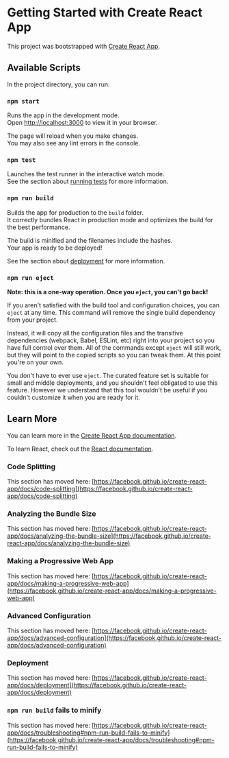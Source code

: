 # Getting Started with Create React App

This project was bootstrapped with [Create React App](https://github.com/facebook/create-react-app).

## Available Scripts

In the project directory, you can run:

### `npm start`

Runs the app in the development mode.\
Open [http://localhost:3000](http://localhost:3000) to view it in your browser.

The page will reload when you make changes.\
You may also see any lint errors in the console.

### `npm test`

Launches the test runner in the interactive watch mode.\
See the section about [running tests](https://facebook.github.io/create-react-app/docs/running-tests) for more information.

### `npm run build`

Builds the app for production to the `build` folder.\
It correctly bundles React in production mode and optimizes the build for the best performance.

The build is minified and the filenames include the hashes.\
Your app is ready to be deployed!

See the section about [deployment](https://facebook.github.io/create-react-app/docs/deployment) for more information.

### `npm run eject`

**Note: this is a one-way operation. Once you `eject`, you can't go back!**

If you aren't satisfied with the build tool and configuration choices, you can `eject` at any time. This command will remove the single build dependency from your project.

Instead, it will copy all the configuration files and the transitive dependencies (webpack, Babel, ESLint, etc) right into your project so you have full control over them. All of the commands except `eject` will still work, but they will point to the copied scripts so you can tweak them. At this point you're on your own.

You don't have to ever use `eject`. The curated feature set is suitable for small and middle deployments, and you shouldn't feel obligated to use this feature. However we understand that this tool wouldn't be useful if you couldn't customize it when you are ready for it.

## Learn More

You can learn more in the [Create React App documentation](https://facebook.github.io/create-react-app/docs/getting-started).

To learn React, check out the [React documentation](https://reactjs.org/).

### Code Splitting

This section has moved here: [https://facebook.github.io/create-react-app/docs/code-splitting](https://facebook.github.io/create-react-app/docs/code-splitting)

### Analyzing the Bundle Size

This section has moved here: [https://facebook.github.io/create-react-app/docs/analyzing-the-bundle-size](https://facebook.github.io/create-react-app/docs/analyzing-the-bundle-size)

### Making a Progressive Web App

This section has moved here: [https://facebook.github.io/create-react-app/docs/making-a-progressive-web-app](https://facebook.github.io/create-react-app/docs/making-a-progressive-web-app)

### Advanced Configuration

This section has moved here: [https://facebook.github.io/create-react-app/docs/advanced-configuration](https://facebook.github.io/create-react-app/docs/advanced-configuration)

### Deployment

This section has moved here: [https://facebook.github.io/create-react-app/docs/deployment](https://facebook.github.io/create-react-app/docs/deployment)

### `npm run build` fails to minify

This section has moved here: [https://facebook.github.io/create-react-app/docs/troubleshooting#npm-run-build-fails-to-minify](https://facebook.github.io/create-react-app/docs/troubleshooting#npm-run-build-fails-to-minify)



<!-- 
{
  "products": [
    {
      "name": "Jeans",
      "image": "https://imgs.search.brave.com/sXB4Wnxsufp7792gkA5WwsmpF4ksB3mQHIv11ExMpnY/rs:fit:1200:1200:1/g:ce/aHR0cHM6Ly9pNS53/YWxtYXJ0aW1hZ2Vz/LmNvbS9hc3IvMTZk/ZjRkMmItNzYyMi00/OTM3LTlmYzItOWJl/MzA5YzgwNTAyXzEu/YWQyZjgwMWE5OTUz/ZmI0NmZkMGU4NTA1/OTRjMzg1MzYuanBl/Zw",
      "brand": "xyz",
      "price": 9999,
      "category": "jeans",
      "gender": "female",
      "id": 1
    },
    {
      "name": "top",
      "image": "https://imgs.search.brave.com/EDavu_CIj0v6Y0VRVyUWf0BrCQzG-b0115TpL8FCAmc/rs:fit:1000:1200:1/g:ce/aHR0cHM6Ly93d3cu/ZGVzaXNhcmVlcy5j/b20vODQ2My1sYXJn/ZV9kZWZhdWx0L2Js/dWUtaW5kaWFuLXJl/YWR5LW1hZGUtc2Fy/ZWUtYmxvdXNlLWlu/LWJyb2NhZGUtZmFi/cmljLXRvcC1jaG9s/aS1pZGVhbC1jb250/cmFzdC1tYXRjaC1z/b3V0aGFsbC13ZW1i/bGV5LWxvbmRvbi1s/dXRvbi00MDIzLmpw/Zw",
      "brand": "zara",
      "price": 999,
      "category": "top-wear",
      "gender": "female",
      "id": 2
    },
    {
      "name": "t-shirt",
      "image": "https://imgs.search.brave.com/nSlCqUd5E41EBNqubBNgjhPYll-k20RcuJGiRBZbwBI/rs:fit:1200:1200:1/g:ce/aHR0cHM6Ly9jZG4u/c2hvcGlmeS5jb20v/cy9maWxlcy8xLzAw/NDYvNDYwMS8wOTk4/L3Byb2R1Y3RzL3Rv/cC1jaGVyb2tlZS13/b3Jrd2Vhci10b3At/d3ctdi1uZWNrLXRv/cC1jYXJpYmJlYW4t/Ymx1ZS02MTY0ODU4/MjczOTEwLmpwZz92/PTE1NzE3MTAxMjU",
      "brand": "guchi",
      "price": 984,
      "category": "t-shirt",
      "gender": "female",
      "id": 3
    },
    {
      "name": "top-rebowy",
      "image": "https://imgs.search.brave.com/uPuQHHYe7cFPopDp3NtKlQp36os0c8gHGDlj1hIexNU/rs:fit:378:567:1/g:ce/aHR0cHM6Ly9tb29k/by5wbC9wb2xfcHNf/VG9wLXJpYmJvd3kt/MTA4MzBfMS5qcGc",
      "brand": "draxed",
      "price": 899,
      "category": "top-wear",
      "gender": "female",
      "id": 4
    },
    {
      "name": "Princess Dress",
      "image": "https://imgs.search.brave.com/t0Itmgxh5nYWCS_ItfpUin2DcmFzBL9DuDFHwAB12pY/rs:fit:850:850:1/g:ce/aHR0cHM6Ly9hZTAx/LmFsaWNkbi5jb20v/a2YvSFRCMU5ibWRT/cFhYWFhYVlhGWFhx/NnhYRlhYWDIvbmV3/LWZhc2hpb24tYnJh/bmQtc3VtbWVyLWtp/ZHMtY2xvdGhlcy1j/aGlsZHJlbi1jbG90/aGluZy1naXJscy1k/cmVzcy1iYWJ5LWtp/ZHMtcHJpbmNlc3Mt/ZHJlc3Mtc3VtbWVy/LWRlbmltLmpwZw",
      "brand": "spark",
      "price": 777,
      "category": "top-wear",
      "gender": "kids",
      "id": 5
    },
    {
      "name": "kurta",
      "image": "https://imgs.search.brave.com/PZA4aatlzN735bzYtrxIqlsdrknuq_Vp4PlDM9vPp6s/rs:fit:1200:1200:1/g:ce/aHR0cHM6Ly93d3cu/a2FnYW1hc3VtdXQu/b3JnL3dwLWNvbnRl/bnQvdXBsb2Fkcy8y/MDIwLzAzLzYuanBn",
      "brand": "Guchhi",
      "price": 9999,
      "category": "top-wear",
      "gender": "male",
      "id": 6
    },
    {
      "name": "kurta ",
      "image": "https://imgs.search.brave.com/b2wK7OXZL8AvsJfhnQpXvfBbu-lBpxfW3rG1-YN8f44/rs:fit:1200:1200:1/g:ce/aHR0cHM6Ly9jcmF5/b24ucGsvd3AtY29u/dGVudC91cGxvYWRz/LzIwMTgvMDEvV2Vk/ZGluZy1LdXJ0YS1X/aXRoLVBhamFtYS0x/LmpwZw",
      "brand": "zara",
      "price": 944,
      "category": "top-wear",
      "gender": "male",
      "id": 7
    }
  ]
}
 -->